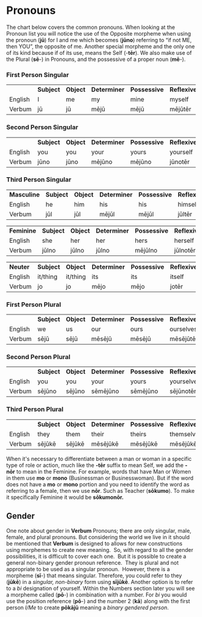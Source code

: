 # Pronouns

The chart below covers the common pronouns. When looking at the Pronoun list you will notice the use of the Opposite morpheme when using the pronoun (**jū**) for I and me which becomes (**jūno**) referring to “if not ME, then YOU”, the opposite of me. Another special morpheme and the only one of its kind because if of its use, means the Self (-**tēr**). We also make use of the Plural (**sē**-) in Pronouns, and the possessive of a proper noun (**mē**-).

### First Person Singular

|||||||
|--- |--- |--- |--- |--- |--- |
||**Subject**|**Object**|**Determiner**|**Possessive**|**Reflexive**|
|English|I|me|my|mine|myself|
|Verbum|jū|jū|mējū|mējū|mējūtēr|

### Second Person Singular

|||||||
|--- |--- |--- |--- |--- |--- |
||**Subject**|**Object**|**Determiner**|**Possessive**|**Reflexive**|
|English|you|you|your|yours|yourself|
|Verbum|jūno|jūno|mējūno|mējūno|jūnotēr|

### Third Person Singular

|||||||
|--- |--- |--- |--- |--- |--- |
|**Masculine**|**Subject**|**Object**|**Determiner**|**Possessive**|**Reflexive**|
|English|he|him|his|his|himself|
|Verbum|jūl|jūl|mējūl|mējūl|jūltēr|

|||||||
|--- |--- |--- |--- |--- |--- |
|**Feminine**|**Subject**|**Object**|**Determiner**|**Possessive**|**Reflexive**|
|English|she|her|her|hers|herself|
|Verbum|jūlno|jūlno|jūlno|mējūlno|jūlnotēr|

|||||||
|--- |--- |--- |--- |--- |--- |
|**Neuter**|**Subject**|**Object**|**Determiner**|**Possessive**|**Reflexive**|
|English|it/thing|it/thing|its|its|itself|
|Verbum|jo|jo|mējo|mējo|jotēr|

### First Person Plural

|||||||
|--- |--- |--- |--- |--- |--- |
||**Subject**|**Object**|**Determiner**|**Possessive**|**Reflexive**|
|English|we|us|our|ours|ourselves|
|Verbum|sējū|sējū|mēsējū|mēsējū|mēsējūtēr|

### Second Person Plural

|||||||
|--- |--- |--- |--- |--- |--- |
||**Subject**|**Object**|**Determiner**|**Possessive**|**Reflexive**|
|English|you|you|your|yours|yourselves|
|Verbum|sējūno|sējūno|sēmējūno|sēmējūno|sējūnotēr|

### Third Person Plural

|||||||
|--- |--- |--- |--- |--- |--- |
||**Subject**|**Object**|**Determiner**|**Possessive**|**Reflexive**|
|English|they|them|their|theirs|themselves|
|Verbum|sējūkē|sējūkē|mēsējūkē|mēsējūkē|mēsējūkētēr|

When it's necessary to differentiate between a man or woman in a specific type of role or action, much like the **-tēr** suffix to mean Self, we add the **-nōr** to mean in the Feminine. For example, words that have Man or Women in them use **mo** or **mono** (Businessman or Businesswoman). But if the word does not have a **mo** or **mono** portion and you need to identify the word as referring to a female, then we use **nōr**. Such as Teacher (**sōkumo**). To make it specifically Feminine it would be **sōkumonōr.**

## Gender

One note about gender in **Verbum** Pronouns; there are only singular, male, female, and plural pronouns. But considering the world we live in it should be mentioned that **Verbum** is designed to allows for new constructions using morphemes to create new meaning.&nbsp; So, with regard to all the gender possibilities, it is difficult to cover each one.&nbsp; But it is possible to create a general non-binary gender pronoun reference.&nbsp; They is plural and not appropriate to be used as a singular pronoun.&nbsp; However, there is a morpheme (**sī**-) that means singular. Therefore, you could refer to they (**jūkē**) in a _singular, non-binary_ form using **sījūkē**. Another option is to refer to a _bi_ designation of yourself. Within the Numbers section later you will see a morpheme called (**pō**-) in combination with a number. For _bi_ you would use the position reference (**pō**-) and the number 2 (**kā**) along with the first person _I/Me_ to create **pōkājū** meaning a _binary gendered person_.



